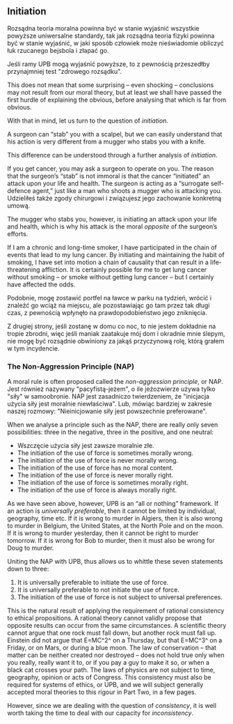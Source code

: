## Initiation

Rozsądna teoria moralna powinna być w stanie wyjaśnić wszystkie powyższe uniwersalne standardy, tak jak rozsądna teoria fizyki powinna być w stanie wyjaśnić, w jaki sposób człowiek może nieświadomie obliczyć łuk rzucanego bejsbola i złapać go.

Jeśli ramy UPB mogą wyjaśnić powyższe, to z pewnością przeszedłby przynajmniej test "zdrowego rozsądku".

This does not mean that some surprising – even shocking – conclusions may not result from our moral theory, but at least we shall have passed the first hurdle of explaining the obvious, before analysing that which is far from obvious.

With that in mind, let us turn to the question of *initiation*.

A surgeon can “stab” you with a scalpel, but we can easily understand that his action is very different from a mugger who stabs you with a knife.

This difference can be understood through a further analysis of *initiation*.

If you get cancer, you may ask a surgeon to operate on you. The reason that the surgeon’s “stab” is not immoral is that the cancer “initiated” an attack upon your life and health. The surgeon is acting as a “surrogate self-defence agent,” just like a man who shoots a mugger who is attacking you. Udzieliłeś także zgody chirurgowi i związujesz jego zachowanie konkretną umową.

The mugger who stabs you, however, is initiating an attack upon your life and health, which is why his attack is the moral *opposite* of the surgeon’s efforts.

If I am a chronic and long-time smoker, I have participated in the chain of events that lead to my lung cancer. By initiating and maintaining the habit of smoking, I have set into motion a chain of causality that can result in a life-threatening affliction. It is certainly possible for me to get lung cancer without smoking – or smoke without getting lung cancer – but I certainly have affected the odds.

Podobnie, mogę zostawić portfel na ławce w parku na tydzień, wrócić i znaleźć go wciąż na miejscu, ale pozostawiając go tam przez tak długi czas, z pewnością wpłynęło na prawdopodobieństwo jego zniknięcia.

Z drugiej strony, jeśli zostanę w domu co noc, to nie jestem dokładnie na tropie zbrodni, więc jeśli maniak zaatakuje mój dom i okradnie mnie ślepym, nie mogę być rozsądnie obwiniony za jakąś przyczynową rolę, którą grałem w tym incydencie.

### The Non-Aggression Principle (NAP)

A moral rule is often proposed called the *non-aggression principle*, or NAP. Jest również nazywany "pacyfistą-jeżem", o ile jeżozwierze używa tylko "siły" w samoobronie. NAP jest zasadniczo twierdzeniem, że "inicjacja użycia siły jest moralnie niewłaściwa". Lub, mówiąc bardziej w zakresie naszej rozmowy: "Nieinicjowanie siły jest powszechnie preferowane".

When we analyse a principle such as the NAP, there are really only seven possibilities: three in the negative, three in the positive, and one neutral:

- Wszczęcie użycia siły jest zawsze moralnie złe.
- The initiation of the use of force is sometimes morally wrong.
- The initiation of the use of force is never morally wrong.
- The initiation of the use of force has no moral content.
- The initiation of the use of force is never morally right.
- The initiation of the use of force is sometimes morally right.
- The initiation of the use of force is always morally right.

As we have seen above, however, UPB is an “all or nothing” framework. If an action is *universally preferable*, then it cannot be limited by individual, geography, time etc. If it is wrong to murder in Algiers, then it is also wrong to murder in Belgium, the United States, at the North Pole and on the moon. If it is wrong to murder yesterday, then it cannot be right to murder tomorrow. If it is wrong for Bob to murder, then it must also be wrong for Doug to murder.

Uniting the NAP with UPB, thus allows us to whittle these seven statements down to three:

1. It is universally preferable to initiate the use of force.
2. It is universally preferable to not initiate the use of force.
3. The initiation of the use of force is not subject to universal preferences.

This is the natural result of applying the requirement of rational consistency to ethical propositions. A rational theory cannot validly propose that opposite results can occur from the same circumstances. A scientific theory cannot argue that one rock must fall down, but another rock must fall up. Einstein did not argue that E=MC^2^ on a Thursday, but that E=MC^3^ on a Friday, or on Mars, or during a blue moon. The law of conservation – that matter can be neither created nor destroyed – does not hold true only when you really, really want it to, or if you pay a guy to make it so, or when a black cat crosses your path. The laws of physics are not subject to time, geography, opinion or acts of Congress. This consistency must also be required for systems of ethics, or UPB, and we will subject generally accepted moral theories to this rigour in Part Two, in a few pages.

However, since we are dealing with the question of *consistency*, it is well worth taking the time to deal with our capacity for *inconsistency*.